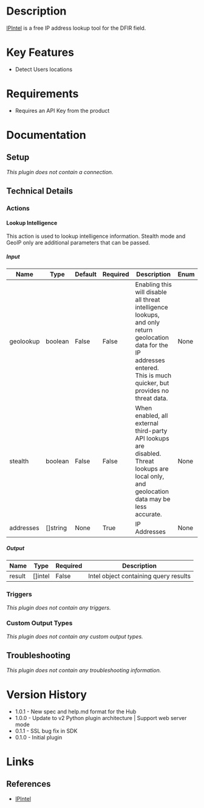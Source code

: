 # Description

[IPIntel](https://ipintel.io/) is a free IP address lookup tool for the DFIR field.

# Key Features

* Detect Users locations

# Requirements

* Requires an API Key from the product

# Documentation

## Setup

_This plugin does not contain a connection._

## Technical Details

### Actions

#### Lookup Intelligence

This action is used to lookup intelligence information.
Stealth mode and GeoIP only are additional parameters that can be passed.

##### Input

|Name|Type|Default|Required|Description|Enum|
|----|----|-------|--------|-----------|----|
|geolookup|boolean|False|False|Enabling this will disable all threat intelligence lookups, and only return geolocation data for the IP addresses entered. This is much quicker, but provides no threat data.|None|
|stealth|boolean|False|False|When enabled, all external third-party API lookups are disabled. Threat lookups are local only, and geolocation data may be less accurate.|None|
|addresses|[]string|None|True|IP Addresses|None|

##### Output

|Name|Type|Required|Description|
|----|----|--------|-----------|
|result|[]intel|False|Intel object containing query results|

### Triggers

_This plugin does not contain any triggers._

### Custom Output Types

_This plugin does not contain any custom output types._

## Troubleshooting

_This plugin does not contain any troubleshooting information._

# Version History

* 1.0.1 - New spec and help.md format for the Hub
* 1.0.0 - Update to v2 Python plugin architecture | Support web server mode
* 0.1.1 - SSL bug fix in SDK
* 0.1.0 - Initial plugin

# Links

## References

* [IPIntel](https://ipintel.io/)

